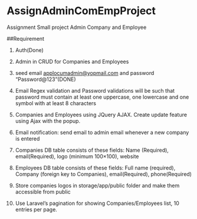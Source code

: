 # AssignAdminComEmpProject
Assignment Small project Admin Company and Employee

##Requirement

1. Auth(Done)
2. Admin in CRUD for Companies and Employees
3. seed email applocumadmin@yopmail.com and password “Password@123”(DONE)
4. Email Regex validation and Password validations will be such that password
must contain at least one uppercase, one lowercase and one symbol with at least 8
characters

5. Companies and Employees using JQuery AJAX. Create update feature using Ajax with the popup.

6. Email notification: send email to admin email whenever a new company is entered
7. Companies DB table consists of these fields: 
		Name (Required), 
		email(Required), 
		logo (minimum 100×100), 
		website

8. Employees DB table consists of these fields: 
	Full name (required), 
	Company (foreign key to Companies), 
	email(Required), 
	phone(Required)
9. Store companies logos in storage/app/public folder and make them accessible from
public
10. Use Laravel’s pagination for showing Companies/Employees list, 10 entries per page.

